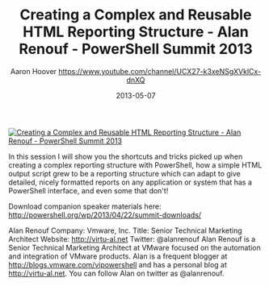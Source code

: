 ﻿---
title: Creating a Complex and Reusable HTML Reporting Structure - Alan Renouf - PowerShell Summit 2013
date: 2013-05-07
tags: PowerShellOrg, Summit, USA, English, Conference, Powershell Summit 2013
author: Aaron Hoover https://www.youtube.com/channel/UCX27-k3xeNSgXVklCx-dnXQ
---

[![Creating a Complex and Reusable HTML Reporting Structure - Alan Renouf - PowerShell Summit 2013](https://i1.ytimg.com/vi/XsnE_OQGvdo/hqdefault.jpg "Creating a Complex and Reusable HTML Reporting Structure - Alan Renouf - PowerShell Summit 2013")](https://www.youtube.com/watch?v=XsnE_OQGvdo)

In this session I will show you the shortcuts and tricks picked up when creating a complex reporting structure with PowerShell, how a simple HTML output script grew to be a reporting structure which can adapt to give detailed, nicely formatted reports on any application or system that has a PowerShell interface, and even some that don't!

Download companion speaker materials here: 
http://powershell.org/wp/2013/04/22/summit-downloads/

Alan Renouf
Company: Vmware, Inc.
Title: Senior Technical Marketing Architect
Website: http://virtu-al.net
Twitter: @alanrenouf
Alan Renouf is a Senior Technical Marketing Architect at VMware focused on the automation and integration of VMware products. Alan is a frequent blogger at http://blogs.vmware.com/vipowershell and has a personal blog at http://virtu-al.net. You can follow Alan on twitter as @alanrenouf.
